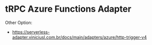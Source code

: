 # tRPC Azure Functions Adapter

Other Option:
- https://serverless-adapter.viniciusl.com.br/docs/main/adapters/azure/http-trigger-v4